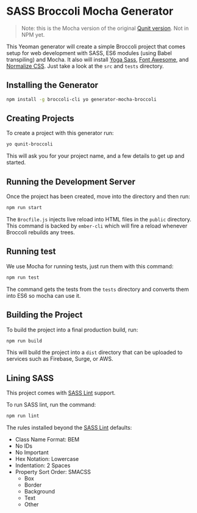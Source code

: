 # SASS Broccoli Mocha Generator

> Note: this is the Mocha version of the original [Qunit version](https://github.com/rtablada/generator-qunit-broccoli). Not in NPM yet.

This Yeoman generator will create a simple Broccoli project that comes setup for web development with SASS, ES6 modules (using Babel transpiling) and Mocha.
It also will install [Yoga Sass](http://rtablada.github.io/yoga-sass), [Font Awesome](http://fontawesome.io), and [Normalize CSS](https://necolas.github.io/normalize.css/). Just take a look at the `src` and `tests` directory.

## Installing the Generator

```bash
npm install -g broccoli-cli yo generator-mocha-broccoli
```

## Creating Projects

To create a project with this generator run:

```bash
yo qunit-broccoli
```

This will ask you for your project name, and a few details to get up and started.

## Running the Development Server

Once the project has been created, move into the directory and then run:

```bash
npm run start
```

The `Brocfile.js` injects live reload into HTML files in the `public` directory.
This command is backed by `ember-cli` which will fire a reload whenever Broccoli rebuilds any trees.

## Running test

We use Mocha for running tests, just run them with this command:

```bash
npm run test
```

The command gets the tests from the `tests` directory and converts them into ES6 so mocha can use it.

## Building the Project

To build the project into a final production build, run:

```bash
npm run build
```

This will build the project into a `dist` directory that can be uploaded to services such as Firebase, Surge, or AWS.

## Lining SASS

This project comes with [SASS Lint](https://github.com/sasstools/qunit-lint) support.

To run SASS lint, run the command:

```bash
npm run lint
```

The rules installed beyond the [SASS Lint](https://github.com/sasstools/qunit-lint/blob/master/lib/config/qunit-lint.yml) defaults:

* Class Name Format: BEM
* No IDs
* No Important
* Hex Notation: Lowercase
* Indentation: 2 Spaces
* Property Sort Order: SMACSS
  - Box
  - Border
  - Background
  - Text
  - Other
